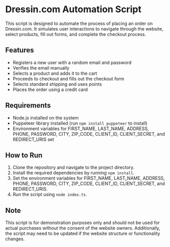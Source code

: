# Dressin.com Automation Script

This script is designed to automate the process of placing an order on Dressin.com. It simulates user interactions to navigate through the website, select products, fill out forms, and complete the checkout process.

## Features

- Registers a new user with a random email and password
- Verifies the email manually
- Selects a product and adds it to the cart
- Proceeds to checkout and fills out the checkout form
- Selects standard shipping and uses points
- Places the order using a credit card

## Requirements

- Node.js installed on the system
- Puppeteer library installed (run `npm install puppeteer` to install)
- Environment variables for FIRST_NAME, LAST_NAME, ADDRESS, PHONE, PASSWORD, CITY, ZIP_CODE, CLIENT_ID, CLIENT_SECRET, and REDIRECT_URIS set

## How to Run

1. Clone the repository and navigate to the project directory.
2. Install the required dependencies by running `npm install`.
3. Set the environment variables for FIRST_NAME, LAST_NAME, ADDRESS, PHONE, PASSWORD, CITY, ZIP_CODE, CLIENT_ID, CLIENT_SECRET, and REDIRECT_URIS.
4. Run the script using `node index.ts`.

## Note

This script is for demonstration purposes only and should not be used for actual purchases without the consent of the website owners. Additionally, the script may need to be updated if the website structure or functionality changes.
